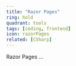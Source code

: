 ```yaml
---
title: "Razor Pages"
ring: hold
quadrant: tools
tags: [coding, frontend]
icon: razorPages
related: [CSharp]
---
```


Razor Pages ...
